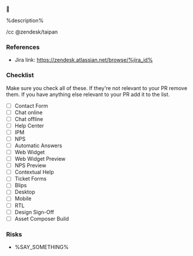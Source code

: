 :snake:

%description%

/cc @zendesk/taipan

### References
 - Jira link: https://zendesk.atlassian.net/browse/%jira_id%

### Checklist
Make sure you check all of these. If they're not relevant to your PR remove them.
If you have anything else relevant to your PR add it to the list.

 - [ ] Contact Form
 - [ ] Chat online
 - [ ] Chat offline
 - [ ] Help Center
 - [ ] IPM
 - [ ] NPS
 - [ ] Automatic Answers
 - [ ] Web Widget
 - [ ] Web Widget Preview
 - [ ] NPS Preview
 - [ ] Contextual Help
 - [ ] Ticket Forms
 - [ ] Blips
 - [ ] Desktop
 - [ ] Mobile
 - [ ] RTL
 - [ ] Design Sign-Off
 - [ ] Asset Composer Build

### Risks
 - %SAY_SOMETHING%
